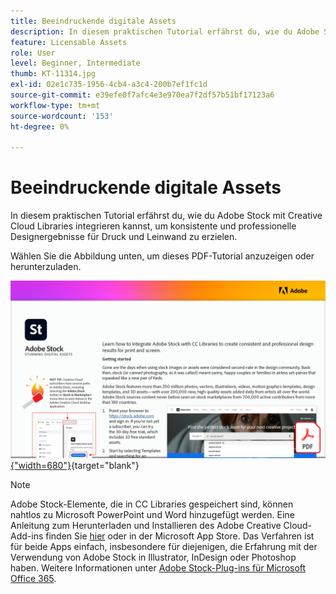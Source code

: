 ```yaml
---
title: Beeindruckende digitale Assets
description: In diesem praktischen Tutorial erfährst du, wie du Adobe Stock mit Creative Cloud Libraries integrierst, um konsistente und professionelle Designergebnisse für Druck und Leinwand zu erzielen.
feature: Licensable Assets
role: User
level: Beginner, Intermediate
thumb: KT-11314.jpg
exl-id: 02e1c735-1956-4cb4-a3c4-200b7ef1fc1d
source-git-commit: e39efe0f7afc4e3e970ea7f2df57b51bf17123a6
workflow-type: tm+mt
source-wordcount: '153'
ht-degree: 0%

---
```


# Beeindruckende digitale Assets

In diesem praktischen Tutorial erfährst du, wie du Adobe Stock mit Creative Cloud Libraries integrieren kannst, um konsistente und professionelle Designergebnisse für Druck und Leinwand zu erzielen.

Wählen Sie die Abbildung unten, um dieses PDF-Tutorial anzuzeigen oder herunterzuladen.

[![Bild der ersten Seite des Tutorials](assets/Stunningdigitalassets.png){&quot;width=680&quot;}](assets/Stunning-Digital-Assets.pdf){target="blank"}

>[!NOTE]
>
>Adobe Stock-Elemente, die in CC Libraries gespeichert sind, können nahtlos zu Microsoft PowerPoint und Word hinzugefügt werden. Eine Anleitung zum Herunterladen und Installieren des Adobe Creative Cloud-Add-ins finden Sie [hier](https://helpx.adobe.com/creative-cloud/help/libraries-addin-microsoft-office.html) oder in der Microsoft App Store. Das Verfahren ist für beide Apps einfach, insbesondere für diejenigen, die Erfahrung mit der Verwendung von Adobe Stock in Illustrator, InDesign oder Photoshop haben. Weitere Informationen unter [Adobe Stock-Plug-ins für Microsoft Office 365](https://helpx.adobe.com/stock/help/microsoft-office-plug-ins.html).
